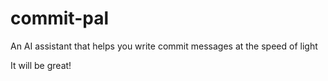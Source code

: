 # commit-pal
An AI assistant that helps you write commit messages at the speed of light

It will be great!